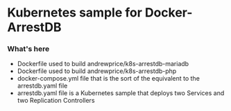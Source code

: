 # Kubernetes sample for Docker-ArrestDB

### What's here
  - Dockerfile used to build andrewprice/k8s-arrestdb-mariadb
  - Dockerfile used to build andrewprice/k8s-arrestdb-php
  - docker-compose.yml file that is the sort of the equivalent to the arrestdb.yaml file
  - arrestdb.yaml file is a Kubernetes sample that deploys two Services and two Replication Controllers
